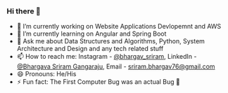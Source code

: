 ### Hi there 👋

- 🔭 I’m currently working on Website Applications Devlopemnt and AWS
- 🌱 I’m currently learning on Angular and Spring Boot
- 💬 Ask me about Data Structures and Algorithms, Python, System Architecture and Design and any tech related stuff
- 📫 How to reach me: Instagram - [@bhargav_sriram](https://www.instagram.com/bhargav_sriram/), LinkedIn - [@Bhargava Sriram Gangaraju](https://www.linkedin.com/in/bhargava-sriram-gangaraju/), Email - sriram.bhargav76@gmail.com 
- 😄 Pronouns: He/His
- ⚡ Fun fact: The First Computer Bug was an actual Bug 🔌
